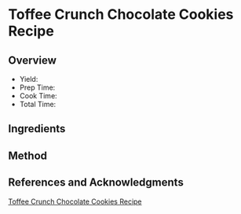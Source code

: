 # Toffee Crunch Chocolate Cookies Recipe

## Overview

- Yield:
- Prep Time:
- Cook Time:
- Total Time:

## Ingredients


## Method



## References and Acknowledgments

[Toffee Crunch Chocolate Cookies Recipe](http://roxanashomebaking.com/toffee-crunch-chocolate-cookies-recipe/)
